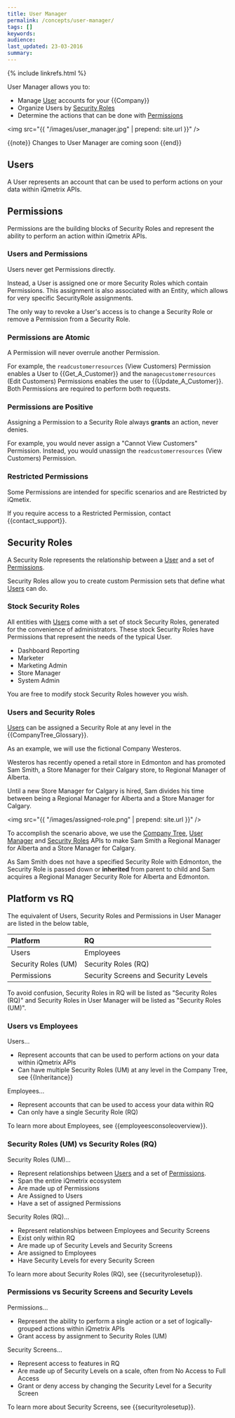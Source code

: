 ```yaml
---
title: User Manager
permalink: /concepts/user-manager/
tags: []
keywords: 
audience: 
last_updated: 23-03-2016
summary: 
---
```


{% include linkrefs.html %}

User Manager allows you to:

* Manage [User](#users) accounts for your {{Company}}
* Organize Users by [Security Roles](#security-roles)
* Determine the actions that can be done with [Permissions](#permissions)

<img src="{{ "/images/user_manager.jpg" | prepend: site.url }}" />

{{note}}
Changes to User Manager are coming soon
{{end}}

## Users

A User represents an account that can be used to perform actions on your data within iQmetrix APIs. 

## Permissions

Permissions are the building blocks of Security Roles and represent the ability to perform an action within iQmetrix APIs. 

### Users and Permissions

Users never get Permissions directly. 

Instead, a User is assigned one or more Security Roles which contain Permissions. This assignment is also associated with an Entity, which allows for very specific SecurityRole assignments.

The only way to revoke a User's access is to change a Security Role or remove a Permission from a Security Role.

### Permissions are Atomic

A Permission will never overrule another Permission.

For example, the `readcustomerresources` (View Customers) Permission enables a User to {{Get_A_Customer}} and the `managecustomerresources` (Edit Customers) Permissions enables the user to {{Update_A_Customer}}. Both Permissions are required to perform both requests.

### Permissions are Positive

Assigning a Permission to a Security Role always **grants** an action, never denies. 

For example, you would never assign a "Cannot View Customers" Permission. Instead, you would unassign the `readcustomerresources` (View Customers) Permission.

### Restricted Permissions

Some Permissions are intended for specific scenarios and are Restricted by iQmetix.

If you require access to a Restricted Permission, contact {{contact_support}}.

## Security Roles

A Security Role represents the relationship between a [User](#users) and a set of [Permissions](#permissions).

Security Roles allow you to create custom Permission sets that define what [Users](#users) can do.

### Stock Security Roles

All entities with [Users](#users) come with a set of stock Security Roles, generated for the convenience of administrators. These stock Security Roles have Permissions that represent the needs of the typical User.

* Dashboard Reporting
* Marketer
* Marketing Admin
* Store Manager
* System Admin

You are free to modify stock Security Roles however you wish.

### Users and Security Roles

[Users](#users) can be assigned a Security Role at any level in the {{CompanyTree_Glossary}}.

As an example, we will use the fictional Company Westeros. 

Westeros has recently opened a retail store in Edmonton and has promoted Sam Smith, a Store Manager for their Calgary store, to Regional Manager of Alberta.

Until a new Store Manager for Calgary is hired, Sam divides his time between being a Regional Manager for Alberta and a Store Manager for Calgary.

<img src="{{ "/images/assigned-role.png" | prepend: site.url }}" />

To accomplish the scenario above, we use the [Company Tree](/api/company-tree), [User Manager](/api/user-manager) and [Security Roles](/api/security-roles) APIs to make Sam Smith a Regional Manager for Alberta and a Store Manager for Calgary. 

As Sam Smith does not have a specified Security Role with Edmonton, the Security Role is passed down or **inherited** from parent to child and Sam acquires a Regional Manager Security Role for Alberta and Edmonton.

## Platform vs RQ

The equivalent of Users, Security Roles and Permissions in User Manager are listed in the below table,

| Platform | RQ | 
|:---------|:---|
| Users | Employees |
| Security Roles (UM) | Security Roles (RQ) |
| Permissions | Security Screens and Security Levels |

To avoid confusion, Security Roles in RQ will be listed as "Security Roles (RQ)" and Security Roles in User Manager will be listed as "Security Roles (UM)".

### Users vs Employees

Users...

* Represent accounts that can be used to perform actions on your data within iQmetrix APIs
* Can have multiple Security Roles (UM) at any level in the Company Tree, see {{Inheritance}}

Employees...

* Represent accounts that can be used to access your data within RQ
* Can only have a single Security Role (RQ)

To learn more about Employees, see {{employeesconsoleoverview}}.

### Security Roles (UM) vs Security Roles (RQ)

Security Roles (UM)...

* Represent relationships between [Users](#users) and a set of [Permissions](#permissions).
* Span the entire iQmetrix ecosystem
* Are made up of Permissions 
* Are Assigned to Users 
* Have a set of assigned Permissions

Security Roles (RQ)...

* Represent relationships between Employees and Security Screens
* Exist only within RQ
* Are made up of Security Levels and Security Screens
* Are assigned to Employees
* Have Security Levels for every Security Screen

To learn more about Security Roles (RQ), see {{securityrolesetup}}.

### Permissions vs Security Screens and Security Levels

Permissions...

* Represent the ability to perform a single action or a set of logically-grouped actions within iQmetrix APIs
* Grant access by assignment to Security Roles (UM) 

Security Screens...

* Represent access to features in RQ 
* Are made up of Security Levels on a scale, often from No Access to Full Access
* Grant or deny access by changing the Security Level for a Security Screen

To learn more about Security Screens, see {{securityrolesetup}}.